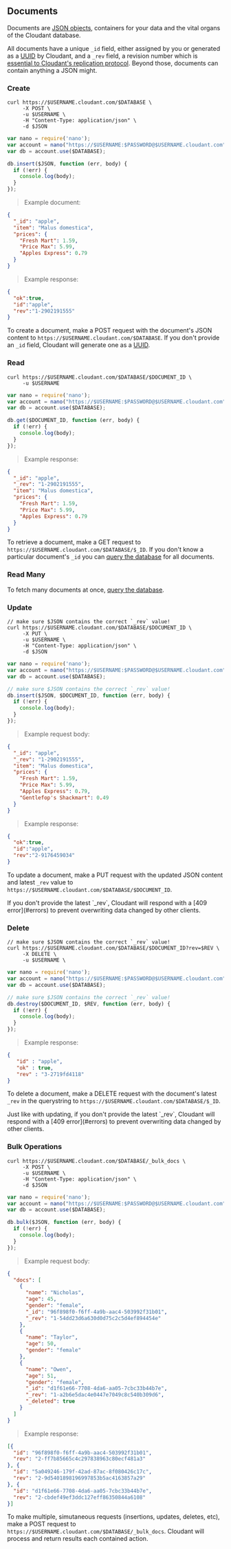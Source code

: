## Documents

Documents are [JSON objects](http://en.wikipedia.org/wiki/JSON#Data_types.2C_syntax_and_example), containers for your data and the vital organs of the Cloudant database.

All documents have a unique `_id` field, either assigned by you or generated as a [UUID](http://en.wikipedia.org/wiki/Universally_unique_identifier) by Cloudant, and a `_rev` field, a revision number which is [essential to Cloudant's replication protocol](#document-versioning-and-mvcc). Beyond those, documents can contain anything a JSON might.

### Create

```shell
curl https://$USERNAME.cloudant.com/$DATABASE \
     -X POST \
     -u $USERNAME \
     -H "Content-Type: application/json" \
     -d $JSON
```

```javascript
var nano = require('nano');
var account = nano("https://$USERNAME:$PASSWORD@$USERNAME.cloudant.com");
var db = account.use($DATABASE);

db.insert($JSON, function (err, body) {
  if (!err) {
    console.log(body);
  }
});
```

> Example document:

```json
{
  "_id": "apple",
  "item": "Malus domestica",
  "prices": {
    "Fresh Mart": 1.59,
    "Price Max": 5.99,
    "Apples Express": 0.79
  }
}
```

> Example response:

```json
{
  "ok":true,
  "id":"apple",
  "rev":"1-2902191555"
}
```

To create a document, make a POST request with the document's JSON content to `https://$USERNAME.cloudant.com/$DATABASE`. If you don't provide an `_id` field, Cloudant will generate one as a [UUID](http://en.wikipedia.org/wiki/Universally_unique_identifier). 

### Read

```shell
curl https://$USERNAME.cloudant.com/$DATABASE/$DOCUMENT_ID \
     -u $USERNAME
```

```javascript
var nano = require('nano');
var account = nano("https://$USERNAME:$PASSWORD@$USERNAME.cloudant.com");
var db = account.use($DATABASE);

db.get($DOCUMENT_ID, function (err, body) {
  if (!err) {
    console.log(body);
  }
});
```

> Example response:

```json
{
  "_id": "apple",
  "_rev": "1-2902191555",
  "item": "Malus domestica",
  "prices": {
    "Fresh Mart": 1.59,
    "Price Max": 5.99,
    "Apples Express": 0.79
  }
}
```

To retrieve a document, make a GET request to `https://$USERNAME.cloudant.com/$DATABASE/$_ID`. If you don't know a particular document's `_id` you can [query the database](#get-documents) for all documents.

### Read Many

To fetch many documents at once, [query the database](#get-documents).

### Update

```shell
// make sure $JSON contains the correct `_rev` value!
curl https://$USERNAME.cloudant.com/$DATABASE/$DOCUMENT_ID \
     -X PUT \
     -u $USERNAME \
     -H "Content-Type: application/json" \
     -d $JSON
```

```javascript
var nano = require('nano');
var account = nano("https://$USERNAME:$PASSWORD@$USERNAME.cloudant.com");
var db = account.use($DATABASE);

// make sure $JSON contains the correct `_rev` value!
db.insert($JSON, $DOCUMENT_ID, function (err, body) {
  if (!err) {
    console.log(body);
  }
});
```

> Example request body:

```json
{
  "_id": "apple",
  "_rev": "1-2902191555",
  "item": "Malus domestica",
  "prices": {
    "Fresh Mart": 1.59,
    "Price Max": 5.99,
    "Apples Express": 0.79,
    "Gentlefop's Shackmart": 0.49
  }
}
```

> Example response:

```json
{
  "ok":true,
  "id":"apple",
  "rev":"2-9176459034"
}
```

To update a document, make a PUT request with the updated JSON content and latest `_rev` value to `https://$USERNAME.cloudant.com/$DATABASE/$DOCUMENT_ID`.

<aside>If you don't provide the latest `_rev`, Cloudant will respond with a [409 error](#errors) to prevent overwriting data changed by other clients.</aside>

### Delete

```shell
// make sure $JSON contains the correct `_rev` value!
curl https://$USERNAME.cloudant.com/$DATABASE/$DOCUMENT_ID?rev=$REV \
     -X DELETE \
     -u $USERNAME \
```

```javascript
var nano = require('nano');
var account = nano("https://$USERNAME:$PASSWORD@$USERNAME.cloudant.com");
var db = account.use($DATABASE);

// make sure $JSON contains the correct `_rev` value!
db.destroy($DOCUMENT_ID, $REV, function (err, body) {
  if (!err) {
    console.log(body);
  }
});
```

> Example response:

```json
{
   "id" : "apple",
   "ok" : true,
   "rev" : "3-2719fd4118"
}
```

To delete a document, make a DELETE request with the document's latest `_rev` in the querystring to `https://$USERNAME.cloudant.com/$DATABASE/$_ID`.

<aside>Just like with updating, if you don't provide the latest `_rev`, Cloudant will respond with a [409 error](#errors) to prevent overwriting data changed by other clients.</aside>

### Bulk Operations

```shell
curl https://$USERNAME.cloudant.com/$DATABASE/_bulk_docs \
     -X POST \
     -u $USERNAME \
     -H "Content-Type: application/json" \
     -d $JSON
```

```javascript
var nano = require('nano');
var account = nano("https://$USERNAME:$PASSWORD@$USERNAME.cloudant.com");
var db = account.use($DATABASE);

db.bulk($JSON, function (err, body) {
  if (!err) {
    console.log(body);
  }
});
```

> Example request body:

```json
{
  "docs": [
    {
      "name": "Nicholas",
      "age": 45,
      "gender": "female",
      "_id": "96f898f0-f6ff-4a9b-aac4-503992f31b01",
      "_rev": "1-54dd23d6a630d0d75c2c5d4ef894454e"
    },
    {
      "name": "Taylor",
      "age": 50,
      "gender": "female"
    },
    {
      "name": "Owen",
      "age": 51,
      "gender": "female",
      "_id": "d1f61e66-7708-4da6-aa05-7cbc33b44b7e",
      "_rev": "1-a2b6e5dac4e0447e7049c8c540b309d6",
      "_deleted": true
    }
  ]
}
```

> Example response:

```json
[{
  "id": "96f898f0-f6ff-4a9b-aac4-503992f31b01",
  "rev": "2-ff7b85665c4c297838963c80ecf481a3"
}, {
  "id": "5a049246-179f-42ad-87ac-8f080426c17c",
  "rev": "2-9d5401898196997853b5ac4163857a29"
}, {
  "id": "d1f61e66-7708-4da6-aa05-7cbc33b44b7e",
  "rev": "2-cbdef49ef3ddc127eff86350844a6108"
}]
```

To make multiple, simutaneous requests (insertions, updates, deletes, etc), make a POST request to `https://$USERNAME.cloudant.com/$DATABASE/_bulk_docs`. Cloudant will process and return results each contained action.
